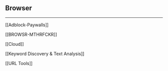 ## Browser

---

[[Adblock-Paywalls]]

[[BROWSR-MTHRFCKR]]

[[Cloud]]

[[Keyword Discovery & Text Analysis]]

[[URL Tools]]
